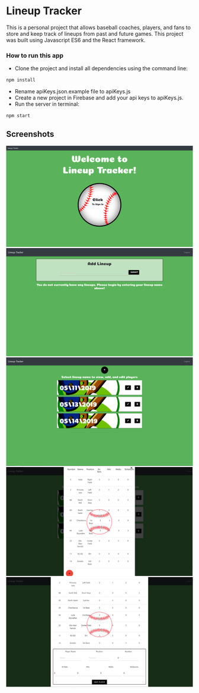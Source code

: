 # Lineup Tracker
This is a personal project that allows baseball coaches, players, and fans to store and keep track of lineups from past and future games. This project was built using Javascript ES6 and the React framework. 

### How to run this app
* Clone the project and install all dependencies using the command line:
```sh
npm install
```
* Rename apiKeys.json.example file to apiKeys.js
* Create a new project in Firebase and add your api keys to apiKeys.js. 
* Run the server in terminal:
```sh
npm start
```

## Screenshots

![homepage](./src/images/homepage1.PNG)
![screen3](./src/images/Screenshot4.png)
![screen](./src/images/Screenshot1.png)
![screen1](./src/images/Screenshot2.png)
![screen2](./src/images/Screenshot3.png)

